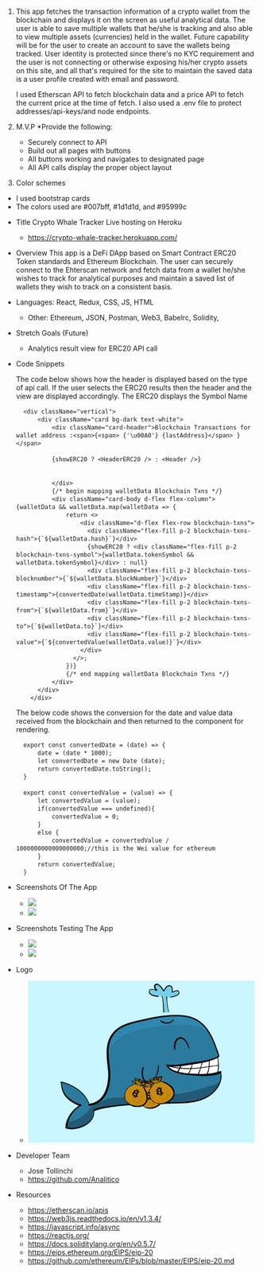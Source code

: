 1. This app fetches the transaction information of a crypto wallet from the blockchain and displays it on the screen as useful analytical data.  The user is able to save multiple wallets that he/she is tracking and also able to view multiple assets (currencies) held in the wallet.  Future capability will be for the user to create an account to save the wallets being tracked. User identity is protected since there's no KYC requirement and the user is not connecting or otherwise exposing his/her crypto assets on this site, and all that's required for the site to maintain the saved data is a user profile created with email and password.

    I used Etherscan API to fetch blockchain data and a price API to fetch the current price at the time of fetch.  I also used a .env file to protect addresses/api-keys/and node endpoints.

2. M.V.P
    *Provide the following:
    - Securely connect to API
    - Build out all pages with buttons
    - All buttons working and navigates to designated page
    - All API calls display the proper object layout

3. Color schemes 
- I used bootstrap cards
- The colors used are #007bff, #1d1d1d, and #95999c

* Title Crypto Whale Tracker
        Live hosting on Heroku
    - https://crypto-whale-tracker.herokuapp.com/

* Overview
This app is a DeFi DApp based on Smart Contract ERC20 Token standards and Ethereum Blockchain. The user can securely connect to the Ehterscan network and fetch data from a wallet he/she wishes to track for analytical purposes and maintain a saved list of wallets they wish to track on a consistent basis.

* Languages:  React, Redux, CSS, JS, HTML
    * Other: Ethereum, JSON, Postman, Web3, Babelrc, Solidity,
     
* Stretch Goals (Future)
    * Analytics result view for ERC20 API call

* Code Snippets

    The code below shows how the header is displayed based on the type of api call. If the user selects the ERC20 results then the header and the view are displayed accordingly.  The ERC20 displays the Symbol Name

        <div className="vertical">
            <div className="card bg-dark text-white">
                <div className="card-header">Blockchain Transactions for wallet address :<span>{<span> {'\u00A0'} {lastAddress}</span> }</span>
                  
                {showERC20 ? <HeaderERC20 /> : <Header />}
                    
                  
                </div>
                {/* begin mapping walletData Blockchain Txns */}
                <div className="card-body d-flex flex-column"> {walletData && walletData.map(walletData => {
                    return <>
                        <div className="d-flex flex-row blockchain-txns">
                          <div className="flex-fill p-2 blockchain-txns-hash">{`${walletData.hash}`}</div>
                          {showERC20 ? <div className="flex-fill p-2 blockchain-txns-symbol">{walletData.tokenSymbol && walletData.tokenSymbol}</div> : null}
                          <div className="flex-fill p-2 blockchain-txns-blocknumber">{`${walletData.blockNumber}`}</div>
                          <div className="flex-fill p-2 blockchain-txns-timestamp">{convertedDate(walletData.timeStamp)}</div>
                          <div className="flex-fill p-2 blockchain-txns-from">{`${walletData.from}`}</div>
                          <div className="flex-fill p-2 blockchain-txns-to">{`${walletData.to}`}</div>
                          <div className="flex-fill p-2 blockchain-txns-value">{`${convertedValue(walletData.value)}`}</div>
                        </div>
                      </>;
                    })}
                    {/* end mapping walletData Blockchain Txns */}
                </div>
            </div>
          </div>

    The below code shows the conversion for the date and value data received from the blockchain and then returned to the component for rendering.

        export const convertedDate = (date) => {
            date = (date * 1000);
            let convertedDate = new Date (date);
            return convertedDate.toString();
        }

        export const convertedValue = (value) => {
            let convertedValue = (value);
            if(convertedValue === undefined){
                convertedValue = 0;
            }
            else {
                convertedValue = convertedValue / 1000000000000000000;//this is the Wei value for ethereum
            }
            return convertedValue;
        }

* Screenshots Of The App
    * ![](/project_images/app_image1.jpg)
    * ![](/project_images/app_image2.jpg)

* Screenshots Testing The App
    * ![](/project_images/app_test1.jpg)
    * ![](/project_images/app_test2.jpg)

* Logo
    * ![](/src/components/logo.png)

* Developer Team
    * Jose Tollinchi
    * https://github.com/AnaIitico

* Resources
    * https://etherscan.io/apis
    * https://web3js.readthedocs.io/en/v1.3.4/
    * https://javascript.info/async
    * https://reactjs.org/
    * https://docs.soliditylang.org/en/v0.5.7/
    * https://eips.ethereum.org/EIPS/eip-20
    * https://github.com/ethereum/EIPs/blob/master/EIPS/eip-20.md
    